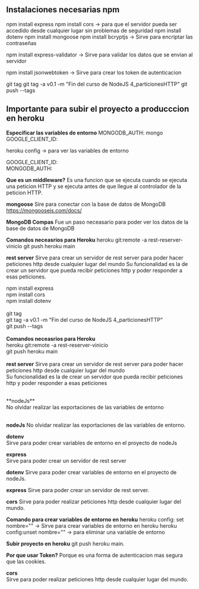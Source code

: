 
## Instalaciones necesarias npm
npm install express 
npm install cors -> para que el servidor pueda ser accedido desde cualquier lugar sin problemas de seguridad 
npm install dotenv 
npm install mongoose 
npm install bcryptjs -> Sirve para encriptar las contraseñas 

npm install express-validator -> Sirve para validar los datos que se envian al servidor

npm install jsonwebtoken -> Sirve para crear los token de autenticacion



git tag
git tag -a v0.1 -m "Fin del curso de NodeJS 4_particionesHTTP"
git push --tags

## Importante para subir el proyecto a producccion en heroku
**Especificar las variables de entorno**
MONGODB_AUTH: mongo<br>
GOOGLE_CLIENT_ID: <br>

 heroku config -> para ver las variables de entorno<br>

GOOGLE_CLIENT_ID: <br>
MONGODB_AUTH: <br>


**Que es un middleware?**
Es una funcion que se ejecuta cuando se ejecuta una peticion HTTP y se ejecuta antes de que llegue al controlador de la peticion HTTP.


**mongoose**
Sire para conectar con la base de datos de MongoDB
https://mongoosejs.com/docs/

**MongoDB Compas**
Fue un paso neceasario para poder ver los datos de la base de datos de MongoDB

**Comandos neceasrios para Heroku**
heroku git:remote -a rest-reserver-vinicio
git push heroku main

**rest server**
Sirve para crear un servidor de rest server para poder hacer peticiones http desde cualquier lugar del mundo 
Su funcionalidad es la de crear un servidor que pueda recibir peticiones http y poder responder a esas peticiones.

npm install express <br>
npm install cors <br>
npm install dotenv <br>
<br>
git tag<br>
git tag -a v0.1 -m "Fin del curso de NodeJS 4_particionesHTTP"<br>
git push --tags<br>
<br>
**Comandos neceasrios para Heroku**<br>
heroku git:remote -a rest-reserver-vinicio<br>
git push heroku main <br>
<br>
**rest server**
Sirve para crear un servidor de rest server para poder hacer peticiones http desde cualquier lugar del mundo <br>
Su funcionalidad es la de crear un servidor que pueda recibir peticiones http y poder responder a esas peticiones <br>

<br>
**nodeJs** <br>
No olvidar realizar las exportaciones de las variables de entorno<br>
<br>


**nodeJs**
No olvidar realizar las exportaciones de las variables de entorno.

**dotenv**<br>
Sirve para poder crear variables de entorno en el proyecto de nodeJs<br>

**express**<br>
Sirve para poder crear un servidor de rest server<br>


**dotenv**
Sirve para poder crear variables de entorno en el proyecto de nodeJs.

**express**
Sirve para poder crear un servidor de rest server.


**cors**
Sirve para poder realizar peticiones http desde cualquier lugar del mundo.

**Comando para crear variables de entorno en heroku**
heroku config: set nombre="" -> Sirve para crear variables de entorno en heroku
heroku config:unset nombre="" -> para eliminar una variable de entorno

**Subir proyecto en heroku**
git push heroku main.

**Por que usar Token?**
Porque es una forma de autenticacion mas segura que las cookies.




**cors**<br>
Sirve para poder realizar peticiones http desde cualquier lugar del mundo.<br>

